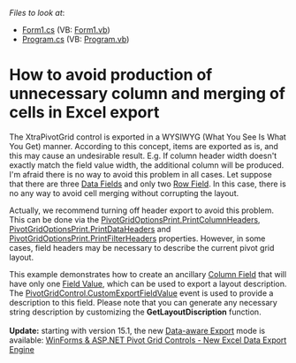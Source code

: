 <!-- default file list -->
*Files to look at*:

* [Form1.cs](./CS/WindowsApplication53/Form1.cs) (VB: [Form1.vb](./VB/WindowsApplication53/Form1.vb))
* [Program.cs](./CS/WindowsApplication53/Program.cs) (VB: [Program.vb](./VB/WindowsApplication53/Program.vb))
<!-- default file list end -->
# How to avoid production of unnecessary column and merging of cells in Excel export


<p>The XtraPivotGrid control is exported in a WYSIWYG (What You See Is What You Get) manner. According to this concept, items are exported as is, and this may cause an undesirable result. E.g. If column header width doesn't exactly match the field value width, the additional column will be produced. I'm afraid there is no way to avoid this problem in all cases. Let suppose that there are three <a href="http://documentation.devexpress.com/#WindowsForms/CustomDocument1711">Data Fields</a> and only two <a href="http://documentation.devexpress.com/#WindowsForms/CustomDocument1709">Row Field</a>. In this case, there is no any way to avoid cell merging without corrupting the layout.</p>
<p>Actually, we recommend turning off header export to avoid this problem. This can be done via the <a href="http://documentation.devexpress.com/#WindowsForms/DevExpressXtraPivotGridDataPivotGridOptionsPrint_PrintColumnHeaderstopic">PivotGridOptionsPrint.PrintColumnHeaders</a>, <a href="http://documentation.devexpress.com/#WindowsForms/DevExpressXtraPivotGridDataPivotGridOptionsPrint_PrintDataHeaderstopic">PivotGridOptionsPrint.PrintDataHeaders</a> and <a href="http://documentation.devexpress.com/#WindowsForms/DevExpressXtraPivotGridDataPivotGridOptionsPrint_PrintFilterHeaderstopic">PivotGridOptionsPrint.PrintFilterHeaders</a> properties. However, in some cases, field headers may be necessary to describe the current pivot grid layout.</p>
<p>This example demonstrates how to create an ancillary <a href="http://documentation.devexpress.com/#WindowsForms/CustomDocument1710">Column Field</a> that will have only one <a href="http://documentation.devexpress.com/#WindowsForms/CustomDocument1694">Field Value</a>, which can be used to export a layout description. The <a href="http://documentation.devexpress.com/#WindowsForms/DevExpressXtraPivotGridPivotGridControl_CustomExportFieldValuetopic">PivotGridControl.CustomExportFieldValue</a> event is used to provide a description to this field. Please note that you can generate any necessary string description by customizing the <strong>GetLayoutDiscription</strong> function.<br /><br /><strong>Update:</strong> starting with version 15.1, the new <a href="https://documentation.devexpress.com/#WindowsForms/CustomDocument1800">Data-aware Export</a> mode is available: <a href="https://community.devexpress.com/blogs/thinking/archive/2015/05/27/winforms-amp-asp-net-pivot-grid-controls-new-excel-data-export-engine.aspx">WinForms &amp; ASP.NET Pivot Grid Controls - New Excel Data Export Engine</a></p>

<br/>


